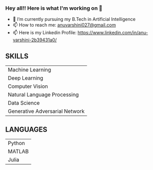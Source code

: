 
### Hey all!! Here is what I'm working on 👋

- 🔭 I’m currently pursuing my B.Tech in Artificial Intelligence
- 📫 How to reach me: anuvarshini027@gmail.com
- 📫 Here is my Linkedin Profile: https://www.linkedin.com/in/anu-varshini-2b39431a0/

## SKILLS
||
| ------------- |
| Machine Learning| 
| Deep Learning | 
| Computer Vision| 
| Natural Language Processing | 
| Data Science | 
| Generative Adversarial Network| 

## LANGUAGES
||
| ------------- |
| Python| 
| MATLAB| 
| Julia| 

